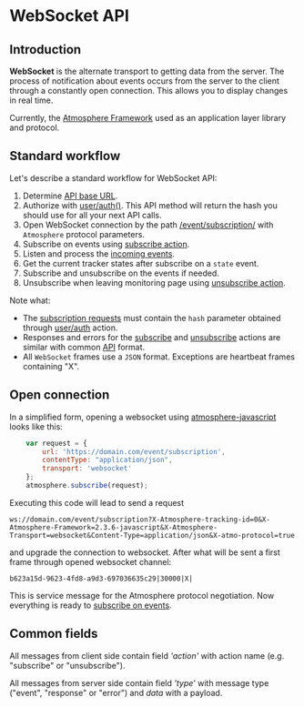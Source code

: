 # WebSocket API

## Introduction

__WebSocket__ is the alternate transport to getting data from the server. The process of notification about events occurs from the server to the client through a constantly open connection. This allows you to display changes in real time.

Currently, the [Atmosphere Framework](https://github.com/Atmosphere) used as an application layer library and protocol.

## Standard workflow

Let's describe a standard workflow for WebSocket API:

1.  Determine [API base URL](../../backend-api/getting-started.md#api-base-url). 
2.  Authorize with [user/auth()](../resources/commons/user/index.md#auth). This API method will return the hash you should use for all your next API calls.
3.  Open WebSocket connection by the path [/event/subscription/](./subscription.md) with `Atmosphere` protocol parameters.
4.  Subscribe on events using [subscribe action](./subscription.md#subscribe-action).
5.  Listen and process the [incoming events](./events.md).
6.  Get the current tracker states after subscribe on a `state` event.
7.  Subscribe and unsubscribe on the events if needed.
8.  Unsubscribe when leaving monitoring page using [unsubscribe action](./subscription.md#unsubscribe-action).

Note what:
* The [subscription requests](./subscription.md) must contain the 
  `hash` parameter obtained through [user/auth](../resources/commons/user/index.md#auth) action.
* Responses and errors for the [subscribe](./subscription.md#subscribe-action) 
  and [unsubscribe](./subscription.md#unsubscribe-action) actions are similar 
  with common [API](../getting-started.md) format.
* All `WebSocket` frames use a `JSON` format. Exceptions are heartbeat frames containing "X".

## Open connection

In a simplified form, opening a websocket using [atmosphere-javascript](https://github.com/Atmosphere/atmosphere-javascript) looks like this:

```javascript
    var request = {
		url: 'https://domain.com/event/subscription',
        contentType: "application/json",
        transport: 'websocket'
	};
    atmosphere.subscribe(request);
```

Executing this code will lead to send a request

    ws://domain.com/event/subscription?X-Atmosphere-tracking-id=0&X-Atmosphere-Framework=2.3.6-javascript&X-Atmosphere-Transport=websocket&Content-Type=application/json&X-atmo-protocol=true

and upgrade the connection to websocket.
After what will be sent a first frame through opened websocket channel:

    b623a15d-9623-4fd8-a9d3-697036635c29|30000|X|

This is service message for the Atmosphere protocol negotiation.
Now everything is ready to [subscribe on events](./subscription.md#subscribe-action).

## Common fields

All messages from client side contain field _'action'_ with action name (e.g. "subscribe" or "unsubscribe").

All messages from server side contain field _'type'_ with message type ("event", "response" or "error") and _data_ with a payload.

